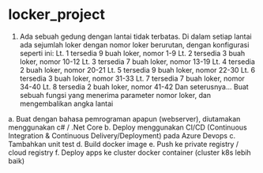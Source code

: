 # locker_project

1.	Ada sebuah gedung dengan lantai tidak terbatas. Di dalam setiap lantai ada sejumlah loker dengan nomor loker berurutan, dengan konfigurasi seperti ini:
Lt. 1 tersedia 9 buah loker, nomor 1-9
Lt. 2 tersedia 3 buah loker, nomor 10-12
Lt. 3 tersedia 7 buah loker, nomor 13-19
Lt. 4 tersedia 2 buah loker, nomor 20-21
Lt. 5 tersedia 9 buah loker, nomor 22-30
Lt. 6 tersedia 3 buah loker, nomor 31-33
Lt. 7 tersedia 7 buah loker, nomor 34-40
Lt. 8 tersedia 2 buah loker, nomor 41-42
Dan seterusnya...
Buat sebuah fungsi yang menerima parameter nomor loker, dan mengembalikan angka lantai

a.	Buat dengan bahasa pemrograman apapun (webserver), diutamakan menggunakan c# / .Net Core
b.	Deploy menggunakan CI/CD (Continuous Integration & Continuous Delivery/Deployment) pada Azure Devops
c.	Tambahkan unit test 
d.	Build docker image
e.	Push ke private registry / cloud registry
f.	Deploy apps ke cluster docker container (cluster k8s lebih baik)
